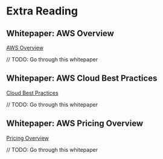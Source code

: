 
# Extra Reading

## Whitepaper: AWS Overview

[AWS Overview](https://d0.awsstatic.com/whitepapers/aws-overview.pdf)

// TODO: Go through this whitepaper

## Whitepaper: AWS Cloud Best Practices

[Cloud Best Practices](https://d1.awsstatic.com/whitepapers/AWS_Cloud_Best_Practices.pdf)

// TODO: Go through this whitepaper

## Whitepaper: AWS Pricing Overview

[Pricing Overview](http://d1.awsstatic.com/whitepapers/aws_pricing_overview.pdf)

// TODO: Go through this whitepaper
